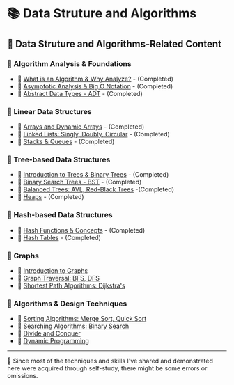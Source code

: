 # 📚 Data Struture and Algorithms

## 🔗 Data Struture and Algorithms-Related Content

### 📕 Algorithm Analysis & Foundations

- 📖 [What is an Algorithm & Why Analyze?](./01-algorithm-analysis-and-foundations/1_1-what-is-an-alorithm-and-why-analyze?.md) - (Completed)
- 📖 [Asymptotic Analysis & Big O Notation](./01-algorithm-analysis-and-foundations/1_2-asymptotic-analysis-and-big-o-notation.md) - (Completed)
- 📖 [Abstract Data Types - ADT](./01-algorithm-analysis-and-foundations/1_3-abstract-data-types-adt.md) - (Completed)

### 📕 Linear Data Structures

- 📖 [Arrays and Dynamic Arrays](./02-linear-data-structures/2_1-arrays-and-dynamic-arrays.md) - (Completed)
- 📖 [Linked Lists: Singly, Doubly, Circular](./02-linear-data-structures/2_2.linked-lists.md) - (Completed)
- 📖 [Stacks & Queues](./02-linear-data-structures/2_3-stacks-and-queues.md) - (Completed)

### 📕 Tree-based Data Structures

- 📖 [Introduction to Trees & Binary Trees](./03-tree-based-data-structures/3_1-introduction-to-tree-and-binary-trees.md) - (Completed)
- 📖 [Binary Search Trees - BST](./03-tree-based-data-structures/3_2-binary_search-trees-bst.md) - (Completed)
- 📖 [Balanced Trees: AVL, Red-Black Trees](./03-tree-based-data-structures/3_3-balanced-trees.md) -(Completed)
- 📖 [Heaps](./03-tree-based-data-structures/3_4-heaps.md) - (Completed)

### 📕 Hash-based Data Structures

- 📖 [Hash Functions & Concepts](./04-hash-based-data-structures/4_1-hash-functions-and-concepts.md) - (Completed)
- 📖 [Hash Tables](./04-hash-based-data-structures/4_2-hash-tables.md) - (Completed)

### 📕 Graphs

- 📖 [Introduction to Graphs](./05-graphs/5_1-introduction-to-graphs.md)
- 📖 [Graph Traversal: BFS, DFS](./05-graphs/5_2-graph_traversal.md)
- 📖 [Shortest Path Algorithms: Dijkstra's](./05-graphs/5_3-shortest-path-algorithms.md)

### 📕 Algorithms & Design Techniques

- 📖 [Sorting Algorithms: Merge Sort, Quick Sort](./06-algorithms-and-design-techniques/6_1-sorting-algorithms.md)
- 📖 [Searching Algorithms: Binary Search](./06-algorithms-and-design-techniques/6_2-searching-algorithms.md)
- 📖 [Divide and Conquer](./06-algorithms-and-design-techniques/6_3-divide-and-conquer.md)
- 📖 [Dynamic Programming](./06-algorithms-and-design-techniques/6_4-dynamic-programming.md)


---

📍 Since most of the techniques and skills I've shared and demonstrated here were acquired through self-study, there might be some errors or omissions.